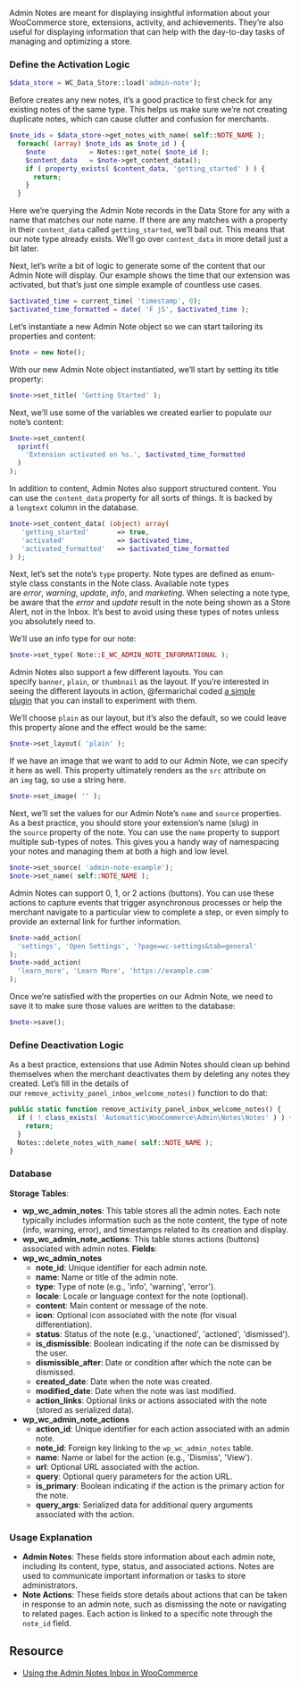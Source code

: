 Admin Notes are meant for displaying insightful information about your WooCommerce store, extensions, activity, and achievements. They’re also useful for displaying information that can help with the day-to-day tasks of managing and optimizing a store.

### Define the Activation Logic

```php
$data_store = WC_Data_Store::load('admin-note');
```

Before creates any new notes, it’s a good practice to first check for any existing notes of the same type. This helps us make sure we’re not creating duplicate notes, which can cause clutter and confusion for merchants.

```php
$note_ids = $data_store->get_notes_with_name( self::NOTE_NAME );
  foreach( (array) $note_ids as $note_id ) {
    $note           = Notes::get_note( $note_id );
    $content_data   = $note->get_content_data();
    if ( property_exists( $content_data, 'getting_started' ) ) {
      return;
    }
  }
```

Here we’re querying the Admin Note records in the Data Store for any with a name that matches our note name. If there are any matches with a property in their `content_data` called `getting_started`, we’ll bail out. This means that our note type already exists. We’ll go over `content_data` in more detail just a bit later.

Next, let’s write a bit of logic to generate some of the content that our Admin Note will display. Our example shows the time that our extension was activated, but that’s just one simple example of countless use cases.

```php
$activated_time = current_time( 'timestamp', 0);
$activated_time_formatted = date( 'F jS', $activated_time );
```

Let’s instantiate a new Admin Note object so we can start tailoring its properties and content:

```php
$note = new Note();
```

With our new Admin Note object instantiated, we’ll start by setting its title property:

```php
$note->set_title( 'Getting Started' );
```

Next, we’ll use some of the variables we created earlier to populate our note’s content:

```php
$note->set_content(
  sprintf(
    'Extension activated on %s.', $activated_time_formatted
  )
);
```

In addition to content, Admin Notes also support structured content. You can use the `content_data` property for all sorts of things. It is backed by a `longtext` column in the database.

```php
$note->set_content_data( (object) array(
   'getting_started'       => true,
   'activated'             => $activated_time,
   'activated_formatted'   => $activated_time_formatted
) );
```

Next, let’s set the note’s `type` property. Note types are defined as enum-style class constants in the Note class. Available note types are _error_, _warning_, _update_, _info_, and _marketing_. When selecting a note type, be aware that the _error_ and _update_ result in the note being shown as a Store Alert, not in the Inbox. It’s best to avoid using these types of notes unless you absolutely need to.

We’ll use an info type for our note:

```php
$note->set_type( Note::E_WC_ADMIN_NOTE_INFORMATIONAL );
```

Admin Notes also support a few different layouts. You can specify `banner`, `plain`, or `thumbnail` as the layout. If you’re interested in seeing the different layouts in action, @fermarichal coded [a simple plugin](https://gist.github.com/octaedro/864315edaf9c6a2a6de71d297be1ed88) that you can install to experiment with them.

We’ll choose `plain` as our layout, but it’s also the default, so we could leave this property alone and the effect would be the same:

```php
$note->set_layout( 'plain' );
```

If we have an image that we want to add to our Admin Note, we can specify it here as well. This property ultimately renders as the `src` attribute on an `img` tag, so use a string here.

```php
$note->set_image( '' );
```

Next, we’ll set the values for our Admin Note’s `name` and `source` properties. As a best practice, you should store your extension’s name (slug) in the `source` property of the note. You can use the `name` property to support multiple sub-types of notes. This gives you a handy way of namespacing your notes and managing them at both a high and low level.

```php
$note->set_source( 'admin-note-example');
$note->set_name( self::NOTE_NAME );
```

Admin Notes can support 0, 1, or 2 actions (buttons). You can use these actions to capture events that trigger asynchronous processes or help the merchant navigate to a particular view to complete a step, or even simply to provide an external link for further information.

```php
$note->add_action(
  'settings', 'Open Settings', '?page=wc-settings&tab=general'
);
$note->add_action(
  'learn_more', 'Learn More', 'https://example.com'
);
```

Once we’re satisfied with the properties on our Admin Note, we need to save it to make sure those values are written to the database:

```php
$note->save();
```

### Define Deactivation Logic

As a best practice, extensions that use Admin Notes should clean up behind themselves when the merchant deactivates them by deleting any notes they created. Let’s fill in the details of our `remove_activity_panel_inbox_welcome_notes()` function to do that:

```php
public static function remove_activity_panel_inbox_welcome_notes() {
  if ( ! class_exists( 'Automattic\WooCommerce\Admin\Notes\Notes' ) ) {
    return;
  }
  Notes::delete_notes_with_name( self::NOTE_NAME );
}
```

### Database
**Storage Tables**:
- **wp_wc_admin_notes**: This table stores all the admin notes. Each note typically includes information such as the note content, the type of note (info, warning, error), and timestamps related to its creation and display.
- **wp_wc_admin_note_actions**: This table stores actions (buttons) associated with admin notes. 
**Fields**:
- **wp_wc_admin_notes**
	- **note_id**: Unique identifier for each admin note.
	- **name**: Name or title of the admin note.
	- **type**: Type of note (e.g., 'info', 'warning', 'error').
	- **locale**: Locale or language context for the note (optional).
	- **content**: Main content or message of the note.
	- **icon**: Optional icon associated with the note (for visual differentiation).
	- **status**: Status of the note (e.g., 'unactioned', 'actioned', 'dismissed').
	- **is_dismissible**: Boolean indicating if the note can be dismissed by the user.
	- **dismissible_after**: Date or condition after which the note can be dismissed.
	- **created_date**: Date when the note was created.
	- **modified_date**: Date when the note was last modified.
	- **action_links**: Optional links or actions associated with the note (stored as serialized data).
- **wp_wc_admin_note_actions**
	- **action_id**: Unique identifier for each action associated with an admin note.
	- **note_id**: Foreign key linking to the `wp_wc_admin_notes` table.
	- **name**: Name or label for the action (e.g., 'Dismiss', 'View').
	- **url**: Optional URL associated with the action.
	- **query**: Optional query parameters for the action URL.
	- **is_primary**: Boolean indicating if the action is the primary action for the note.
	- **query_args**: Serialized data for additional query arguments associated with the action.

### Usage Explanation
- **Admin Notes**: These fields store information about each admin note, including its content, type, status, and associated actions. Notes are used to communicate important information or tasks to store administrators.
- **Note Actions**: These fields store details about actions that can be taken in response to an admin note, such as dismissing the note or navigating to related pages. Each action is linked to a specific note through the `note_id` field.

## Resource
- [Using the Admin Notes Inbox in WooCommerce](https://developer.woocommerce.com/2020/10/16/using-the-admin-notes-inbox-in-woocommerce/)
